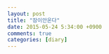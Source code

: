 ```yaml
---
layout: post
title: "잠이안온다"
date: 2015-05-24 5:34:00 +0900
comments: true 
categories: [diary] 
---
```

